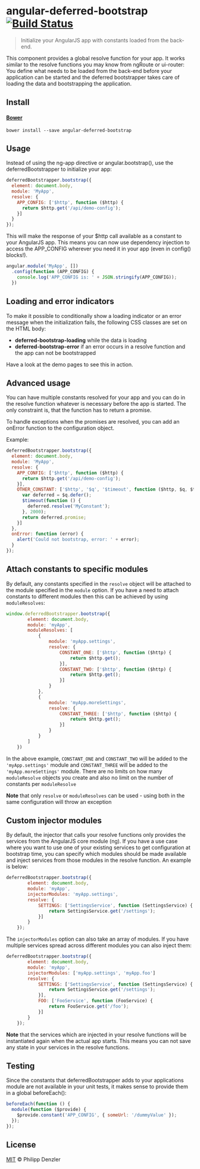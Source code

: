 # angular-deferred-bootstrap [![Build Status](https://travis-ci.org/philippd/angular-deferred-bootstrap.svg?branch=master)](https://travis-ci.org/philippd/angular-deferred-bootstrap)

> Initialize your AngularJS app with constants loaded from the back-end.

This component provides a global resolve function for your app. It works similar to the resolve functions you may know from ngRoute or ui-router: You define what needs to be loaded from the back-end before your application can be started and the deferred bootstrapper takes care of loading the data and bootstrapping the application.

## Install

#### [Bower](http://bower.io)

```
bower install --save angular-deferred-bootstrap
```

## Usage

Instead of using the ng-app directive or angular.bootstrap(), use the deferredBootstrapper to initialize your app:
```js
deferredBootstrapper.bootstrap({
  element: document.body,
  module: 'MyApp',
  resolve: {
    APP_CONFIG: ['$http', function ($http) {
      return $http.get('/api/demo-config');
    }]
  }
});
```

This will make the response of your $http call available as a constant to your AngularJS app. This means you can now use dependency injection to access the APP_CONFIG wherever you need it in your app (even in config() blocks!).
```js
angular.module('MyApp', [])
  .config(function (APP_CONFIG) {
    console.log('APP_CONFIG is: ' + JSON.stringify(APP_CONFIG));
  })
```

## Loading and error indicators
To make it possible to conditionally show a loading indicator or an error message when the initialization fails, the following CSS classes are set on the HTML body:

* **deferred-bootstrap-loading** while the data is loading
* **deferred-bootstrap-error** if an error occurs in a resolve function and the app can not be bootstrapped

Have a look at the demo pages to see this in action.

## Advanced usage
You can have multiple constants resolved for your app and you can do in the resolve function whatever is necessary before the app is started. The only constraint is, that the function has to return a promise.

To handle exceptions when the promises are resolved, you can add an onError function to the configuration object.

Example:
```js
deferredBootstrapper.bootstrap({
  element: document.body,
  module: 'MyApp',
  resolve: {
    APP_CONFIG: ['$http', function ($http) {
      return $http.get('/api/demo-config');
    }],
    OTHER_CONSTANT: ['$http', '$q', '$timeout', function ($http, $q, $timeout) {
      var deferred = $q.defer();
      $timeout(function () {
        deferred.resolve('MyConstant');
      }, 2000);
      return deferred.promise;
    }]
  },
  onError: function (error) {
	alert('Could not bootstrap, error: ' + error);
  }
});
```

## Attach constants to specific modules
By default, any constants specified in the ```resolve``` object will be attached to the module specified in the ```module``` option. If you have a need to attach constants to different modules then this can be achieved by using  ```moduleResolves```:

```js
window.deferredBootstrapper.bootstrap({
        element: document.body,
        module: 'myApp',
        moduleResolves: [
            {
                module: 'myApp.settings',
                resolve: {
                    CONSTANT_ONE: ['$http', function ($http) {
                        return $http.get();
                    }],
                    CONSTANT_TWO: ['$http', function ($http) {
                        return $http.get();
                    }]
                }
            },
            {
                module: 'myApp.moreSettings',
                resolve: {
                    CONSTANT_THREE: ['$http', function ($http) {
                        return $http.get();
                    }]
                }
            }
        ]
    })
```

In the above example, ```CONSTANT_ONE``` and ```CONSTANT_TWO``` will be added to the ```'myApp.settings'``` module and ```CONSTANT_THREE``` will be added to the ```'myApp.moreSettings'``` module. There are no limits on how many ```moduleResolve``` objects you create and also no limit on the number of constants per ```moduleResolve```

**Note** that only ```resolve``` or ```moduleResolves``` can be used - using both in the same configuration will throw an exception

## Custom injector modules
By default, the injector that calls your resolve functions only provides the services from the AngularJS core module (ng). If you have a use case where you want to use one of your existing services to get configuration at bootstrap time, you can specify which modules should be made available and inject services from those modules in the resolve function. An example is below:

```js
deferredBootstrapper.bootstrap({
        element: document.body,
        module: 'myApp',
        injectorModules: 'myApp.settings',
        resolve: {
            SETTINGS: ['SettingsService', function (SettingsService) {
                return SettingsService.get('/settings');
            }]
        }
    });
```

The ```injectorModules``` option can also take an array of modules. If you have multiple services spread across different modules you can also inject them:

```js
deferredBootstrapper.bootstrap({
        element: document.body,
        module: 'myApp',
        injectorModules: ['myApp.settings', 'myApp.foo']
        resolve: {
            SETTINGS: ['SettingsService', function (SettingsService) {
                return SettingsService.get('/settings');
            }],
            FOO: ['FooService', function (FooService) {
                return FooService.get('/foo');
            }]
        }
    });
```

**Note** that the services which are injected in your resolve functions will be instantiated again when the actual app starts. This means you can not save any state in your services in the resolve functions.

## Testing
Since the constants that deferredBootstrapper adds to your applications module are not available in your unit tests, it makes sense to provide them in a global beforeEach():
```js
beforeEach(function () {
  module(function ($provide) {
    $provide.constant('APP_CONFIG', { someUrl: '/dummyValue' });
  });
});
```

## License

[MIT](http://opensource.org/licenses/MIT) © Philipp Denzler
